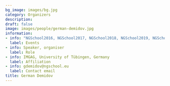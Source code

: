 ```yaml
---
bg_image: images/bg.jpg
category: Organizers
description: 
draft: false
image: images/people/german-demidov.jpg
information:
- info: "NGSchool2016, NGSchool2017, NGSchool2018, NGSchool2019, NGSchool2020"
  label: Events
- info: Speaker, organiser
  label: Role
- info: IMGAG, University of Tübingen, Germany
  label: Affiliation
- info: gdemidov@ngschool.eu
  label: Contact email
title: German Demidov
---
```

